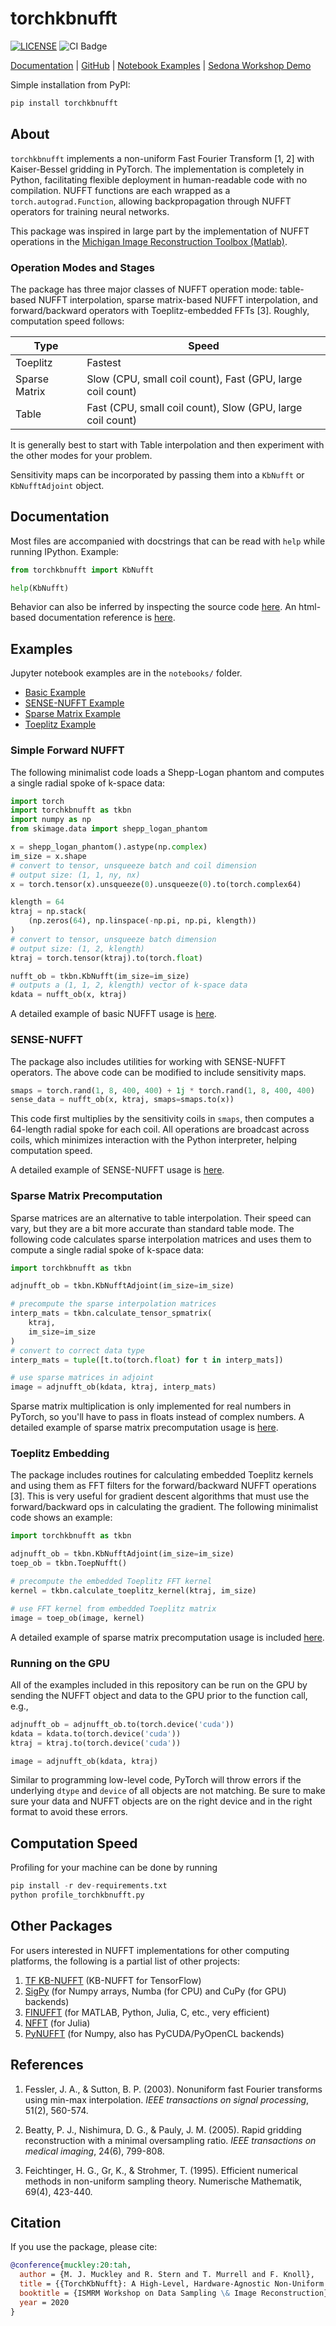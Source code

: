# torchkbnufft

[![LICENSE](https://img.shields.io/badge/license-MIT-blue.svg)](https://github.com/facebookresearch/fastMRI/blob/master/LICENSE.md)
![CI Badge](https://github.com/mmuckley/torchkbnufft/workflows/Build%20and%20test/badge.svg?branch=master)

[Documentation](https://torchkbnufft.readthedocs.io) | [GitHub](https://github.com/mmuckley/torchkbnufft) | [Notebook Examples](notebooks) | [Sedona Workshop Demo](https://github.com/mmuckley/torchkbnufft_demo)

Simple installation from PyPI:

```bash
pip install torchkbnufft
```

## About

`torchkbnufft` implements a non-uniform Fast Fourier Transform [1, 2] with
Kaiser-Bessel gridding in PyTorch. The implementation is completely in Python,
facilitating flexible deployment in human-readable code with no compilation.
NUFFT functions are each wrapped as a ```torch.autograd.Function```, allowing
backpropagation through NUFFT operators for training neural networks.

This package was inspired in large part by the implementation of NUFFT
operations in the
[Michigan Image Reconstruction Toolbox (Matlab)](https://github.com/JeffFessler/mirt).

### Operation Modes and Stages

The package has three major classes of NUFFT operation mode: table-based NUFFT
interpolation, sparse matrix-based NUFFT interpolation, and forward/backward
operators with Toeplitz-embedded FFTs [3]. Roughly, computation speed follows:

| Type          | Speed                                                      |
| ------------- | ---------------------------------------------------------- |
| Toeplitz      | Fastest                                                    |
| Sparse Matrix | Slow (CPU, small coil count), Fast (GPU, large coil count) |
| Table         | Fast (CPU, small coil count), Slow (GPU, large coil count) |

It is generally best to start with Table interpolation and then experiment with
the other modes for your problem.

Sensitivity maps can be incorporated by passing them into a `KbNufft` or
`KbNufftAdjoint` object.

## Documentation

Most files are accompanied with docstrings that can be read with ```help``` while running IPython. Example:

```python
from torchkbnufft import KbNufft

help(KbNufft)
```

Behavior can also be inferred by inspecting the source code
[here](https://github.com/mmuckley/torchkbnufft).
An html-based documentation reference is
[here](https://torchkbnufft.readthedocs.io).

## Examples

Jupyter notebook examples are in the ```notebooks/``` folder.

- [Basic Example](notebooks/SENSE%20Example.ipynb)
- [SENSE-NUFFT Example](notebooks/SENSE%20Example.ipynb)
- [Sparse Matrix Example](notebooks/Sparse%20Matrix%20Example.ipynb)
- [Toeplitz Example](notebooks/Toeplitz%20Example.ipynb)

### Simple Forward NUFFT

The following minimalist code loads a Shepp-Logan phantom and computes a single
radial spoke of k-space data:

```python
import torch
import torchkbnufft as tkbn
import numpy as np
from skimage.data import shepp_logan_phantom

x = shepp_logan_phantom().astype(np.complex)
im_size = x.shape
# convert to tensor, unsqueeze batch and coil dimension
# output size: (1, 1, ny, nx)
x = torch.tensor(x).unsqueeze(0).unsqueeze(0).to(torch.complex64)

klength = 64
ktraj = np.stack(
    (np.zeros(64), np.linspace(-np.pi, np.pi, klength))
)
# convert to tensor, unsqueeze batch dimension
# output size: (1, 2, klength)
ktraj = torch.tensor(ktraj).to(torch.float)

nufft_ob = tkbn.KbNufft(im_size=im_size)
# outputs a (1, 1, 2, klength) vector of k-space data
kdata = nufft_ob(x, ktraj)
```

A detailed example of basic NUFFT usage is
[here](notebooks/Basic%20Example.ipynb).

### SENSE-NUFFT

The package also includes utilities for working with SENSE-NUFFT operators. The
above code can be modified to include sensitivity maps.

```python
smaps = torch.rand(1, 8, 400, 400) + 1j * torch.rand(1, 8, 400, 400)
sense_data = nufft_ob(x, ktraj, smaps=smaps.to(x))
```

This code first multiplies by the sensitivity coils in ```smaps```, then
computes a 64-length radial spoke for each coil. All operations are broadcast
across coils, which minimizes interaction with the Python interpreter, helping
computation speed.

A detailed example of SENSE-NUFFT usage is
[here](notebooks/SENSE%20Example.ipynb).

### Sparse Matrix Precomputation

Sparse matrices are an alternative to table interpolation. Their speed can
vary, but they are a bit more accurate than standard table mode. The following
code calculates sparse interpolation matrices and uses them to compute a single
radial spoke of k-space data:

```python
import torchkbnufft as tkbn

adjnufft_ob = tkbn.KbNufftAdjoint(im_size=im_size)

# precompute the sparse interpolation matrices
interp_mats = tkbn.calculate_tensor_spmatrix(
    ktraj,
    im_size=im_size
)
# convert to correct data type
interp_mats = tuple([t.to(torch.float) for t in interp_mats])

# use sparse matrices in adjoint
image = adjnufft_ob(kdata, ktraj, interp_mats)
```

Sparse matrix multiplication is only implemented for real numbers in PyTorch,
so you'll have to pass in floats instead of complex numbers. A detailed
example of sparse matrix precomputation usage is
[here](notebooks/Sparse%20Matrix%20Example.ipynb).

### Toeplitz Embedding

The package includes routines for calculating embedded Toeplitz kernels and
using them as FFT filters for the forward/backward NUFFT operations [3]. This
is very useful for gradient descent algorithms that must use the
forward/backward ops in calculating the gradient. The following minimalist code
shows an example:

```python
import torchkbnufft as tkbn

adjnufft_ob = tkbn.KbNufftAdjoint(im_size=im_size)
toep_ob = tkbn.ToepNufft()

# precompute the embedded Toeplitz FFT kernel
kernel = tkbn.calculate_toeplitz_kernel(ktraj, im_size)

# use FFT kernel from embedded Toeplitz matrix
image = toep_ob(image, kernel)
```

A detailed example of sparse matrix precomputation usage is included 
[here](notebooks/Toeplitz%20Example.ipynb).

### Running on the GPU

All of the examples included in this repository can be run on the GPU by
sending the NUFFT object and data to the GPU prior to the function call, e.g.,

```python
adjnufft_ob = adjnufft_ob.to(torch.device('cuda'))
kdata = kdata.to(torch.device('cuda'))
ktraj = ktraj.to(torch.device('cuda'))

image = adjnufft_ob(kdata, ktraj)
```

Similar to programming low-level code, PyTorch will throw errors if the
underlying ```dtype``` and ```device``` of all objects are not matching. Be
sure to make sure your data and NUFFT objects are on the right device and in
the right format to avoid these errors.

## Computation Speed

Profiling for your machine can be done by running

```python
pip install -r dev-requirements.txt
python profile_torchkbnufft.py
```

## Other Packages

For users interested in NUFFT implementations for other computing platforms,
the following is a partial list of other projects:

1. [TF KB-NUFFT](https://github.com/zaccharieramzi/tfkbnufft) (KB-NUFFT for TensorFlow)
2. [SigPy](https://github.com/mikgroup/sigpy) (for Numpy arrays, Numba (for CPU) and CuPy (for GPU) backends)
3. [FINUFFT](https://github.com/flatironinstitute/finufft) (for MATLAB, Python, Julia, C, etc., very efficient)
4. [NFFT](https://github.com/NFFT/nfft) (for Julia)
5. [PyNUFFT](https://github.com/jyhmiinlin/pynufft) (for Numpy, also has PyCUDA/PyOpenCL backends)

## References

1. Fessler, J. A., & Sutton, B. P. (2003). Nonuniform fast Fourier transforms using min-max interpolation. *IEEE transactions on signal processing*, 51(2), 560-574.

2. Beatty, P. J., Nishimura, D. G., & Pauly, J. M. (2005). Rapid gridding reconstruction with a minimal oversampling ratio. *IEEE transactions on medical imaging*, 24(6), 799-808.

3. Feichtinger, H. G., Gr, K., & Strohmer, T. (1995). Efficient numerical methods in non-uniform sampling theory. Numerische Mathematik, 69(4), 423-440.

## Citation

If you use the package, please cite:

```bibtex
@conference{muckley:20:tah,
  author = {M. J. Muckley and R. Stern and T. Murrell and F. Knoll},
  title = {{TorchKbNufft}: A High-Level, Hardware-Agnostic Non-Uniform Fast Fourier Transform},
  booktitle = {ISMRM Workshop on Data Sampling \& Image Reconstruction},
  year = 2020
}
```
